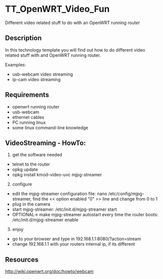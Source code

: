 TT_OpenWRT_Video_Fun
====================

Different video related stuff to do with an OpenWRT running router

Description
------------------
In this technology template you will find out how to do different video related stuff with and OpenWRT running router.

Examples:
- usb-webcam video streaming
- ip-cam video streaming

Requirements
------------------
- openwrt running router
- usb-webcam
- ethernet cables
- PC running linux
- some linux command-line knowledge

VideoStreaming - HowTo:
------------------
1. get the software needed
- telnet to the router
- opkg update 
- opkg install kmod-video-uvc mjpg-streamer
2. configure 
- edit the mjpg-streamer configuration file: nano /etc/config/mjpg-streamer, find the << option enabled          "0"  >> line and change from 0 to 1
- plug in the camera
- start mjpg-streamer: /etc/init.d/mjpg-streamer start
- OPTIONAL-> make mjpg-streamer autostart every time the router boots: /etc/init.d/mjpg-streamer enable
3. enjoy
- go to your browser and type in 192.168.1.1:8080/?action=stream
- change 192.168.1.1 with your routers internal ip, if its different

Resources
------------------
http://wiki.openwrt.org/doc/howto/webcam